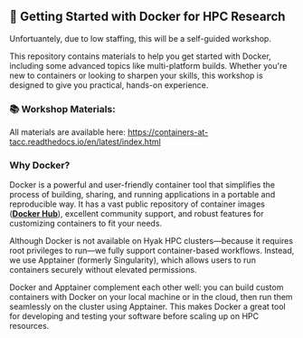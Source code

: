 ## 🚀 Getting Started with Docker for HPC Research

Unfortuantely, due to low staffing, this will be a self-guided workshop. 

This repository contains materials to help you get started with Docker, including some advanced topics like multi-platform builds. Whether you're new to containers or looking to sharpen your skills, this workshop is designed to give you practical, hands-on experience.

### 📚 Workshop Materials:
All materials are available here: https://containers-at-tacc.readthedocs.io/en/latest/index.html

### Why Docker?
Docker is a powerful and user-friendly container tool that simplifies the process of building, sharing, and running applications in a portable and reproducible way. It has a vast public repository of container images ([**Docker Hub**](https://hub.docker.com/)), excellent community support, and robust features for customizing containers to fit your needs.

Although Docker is not available on Hyak HPC clusters—because it requires root privileges to run—we fully support container-based workflows. Instead, we use Apptainer (formerly Singularity), which allows users to run containers securely without elevated permissions.

Docker and Apptainer complement each other well: you can build custom containers with Docker on your local machine or in the cloud, then run them seamlessly on the cluster using Apptainer. This makes Docker a great tool for developing and testing your software before scaling up on HPC resources.